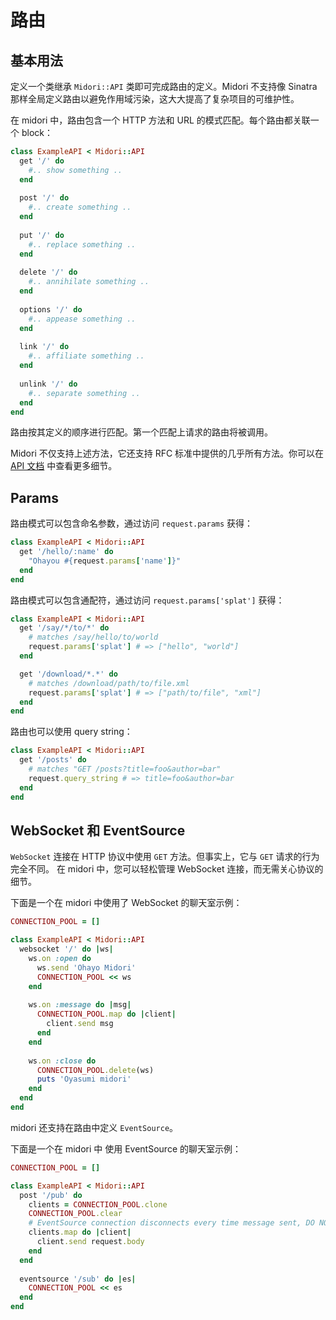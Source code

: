 # 路由

## 基本用法

定义一个类继承  `Midori::API`  类即可完成路由的定义。Midori 不支持像 Sinatra 那样全局定义路由以避免作用域污染，这大大提高了复杂项目的可维护性。

在 midori 中，路由包含一个 HTTP 方法和 URL 的模式匹配。每个路由都关联一个 block：

```ruby
class ExampleAPI < Midori::API
  get '/' do
    #.. show something ..
  end
  
  post '/' do
    #.. create something ..
  end
  
  put '/' do
    #.. replace something ..
  end
  
  delete '/' do
    #.. annihilate something ..
  end
  
  options '/' do
    #.. appease something ..
  end
  
  link '/' do
    #.. affiliate something ..
  end
  
  unlink '/' do
    #.. separate something ..
  end
end
```

路由按其定义的顺序进行匹配。第一个匹配上请求的路由将被调用。

Midori 不仅支持上述方法，它还支持 RFC 标准中提供的几乎所有方法。你可以在 [API 文档](http://www.rubydoc.info/gems/em-midori/Midori/API) 中查看更多细节。

## Params

路由模式可以包含命名参数，通过访问  `request.params`  获得：

```ruby
class ExampleAPI < Midori::API
  get '/hello/:name' do
    "Ohayou #{request.params['name']}"
  end
end
```

路由模式可以包含通配符，通过访问  `request.params['splat']`  获得：

```ruby
class ExampleAPI < Midori::API
  get '/say/*/to/*' do
    # matches /say/hello/to/world
    request.params['splat'] # => ["hello", "world"]
  end

  get '/download/*.*' do
    # matches /download/path/to/file.xml
    request.params['splat'] # => ["path/to/file", "xml"]
  end
end
```

路由也可以使用 query string：

```ruby
class ExampleAPI < Midori::API
  get '/posts' do
    # matches "GET /posts?title=foo&author=bar"
    request.query_string # => title=foo&author=bar
  end
end
```

## WebSocket 和 EventSource

`WebSocket`  连接在 HTTP 协议中使用  `GET`  方法。但事实上，它与  `GET`  请求的行为完全不同。 在 midori 中，您可以轻松管理 WebSocket 连接，而无需关心协议的细节。

下面是一个在 midori 中使用了 WebSocket 的聊天室示例：

```ruby
CONNECTION_POOL = []

class ExampleAPI < Midori::API
  websocket '/' do |ws|
    ws.on :open do
      ws.send 'Ohayo Midori'
      CONNECTION_POOL << ws
    end
    
    ws.on :message do |msg|
      CONNECTION_POOL.map do |client|
        client.send msg
      end
    end
    
    ws.on :close do
      CONNECTION_POOL.delete(ws)
      puts 'Oyasumi midori'
    end
  end
end
```

midori 还支持在路由中定义  `EventSource`。

下面是一个在 midori 中 使用 EventSource 的聊天室示例：

```ruby
CONNECTION_POOL = []

class ExampleAPI < Midori::API
  post '/pub' do
    clients = CONNECTION_POOL.clone
    CONNECTION_POOL.clear
    # EventSource connection disconnects every time message sent, DO NOT reuse connection pool
    clients.map do |client|
      client.send request.body
    end
  end
  
  eventsource '/sub' do |es|
    CONNECTION_POOL << es
  end
end
```

